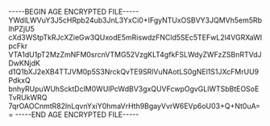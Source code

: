 -----BEGIN AGE ENCRYPTED FILE-----
YWdlLWVuY3J5cHRpb24ub3JnL3YxCi0+IFgyNTUxOSBVY3JQMVh5em5RblhPZjU5
cXd3WStpTkRJcXZieGw3QUxodE5mRiswdzFNCld5SEc5TEFwL2l4VGRXaWlpcFkr
VTA1dU1pT2MzZmNFM0srcnVTMG52VzgKLT4gfkFSLWdyZWFzZSBnRTVdJDwKNjdK
d1Q1bXJ2eXB4TTJVM0p5S3NrckQvTE9SRlVuNAotLS0gNEl1S1JXcFMrUU9PdkxQ
bnhyRUpuWUhScktDclM0WUlPcWdBV3gxQUVFcwpOgvGLlWTSbBtEOSoETvRUkWRQ
7qrOAOCnmtR82lnLqvnYxiY0hmaVrHth9BgayVvrW6EVp6oU03+Q+Nt0uA==
-----END AGE ENCRYPTED FILE-----
